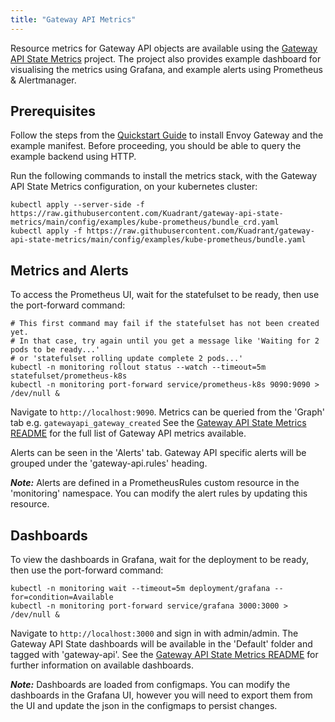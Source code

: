 ```yaml
---
title: "Gateway API Metrics"
---
```


Resource metrics for Gateway API objects are available using the [Gateway API State Metrics][gasm] project.
The project also provides example dashboard for visualising the metrics using Grafana, and example alerts using Prometheus & Alertmanager.

## Prerequisites

Follow the steps from the [Quickstart Guide](../../quickstart) to install Envoy Gateway and the example manifest.
Before proceeding, you should be able to query the example backend using HTTP.

Run the following commands to install the metrics stack, with the Gateway API State Metrics configuration, on your kubernetes cluster:

```shell
kubectl apply --server-side -f https://raw.githubusercontent.com/Kuadrant/gateway-api-state-metrics/main/config/examples/kube-prometheus/bundle_crd.yaml
kubectl apply -f https://raw.githubusercontent.com/Kuadrant/gateway-api-state-metrics/main/config/examples/kube-prometheus/bundle.yaml
```

## Metrics and Alerts

To access the Prometheus UI, wait for the statefulset to be ready, then use the port-forward command:

```shell
# This first command may fail if the statefulset has not been created yet.
# In that case, try again until you get a message like 'Waiting for 2 pods to be ready...'
# or 'statefulset rolling update complete 2 pods...'
kubectl -n monitoring rollout status --watch --timeout=5m statefulset/prometheus-k8s
kubectl -n monitoring port-forward service/prometheus-k8s 9090:9090 > /dev/null &
```

Navigate to `http://localhost:9090`.
Metrics can be queried from the 'Graph' tab e.g. `gatewayapi_gateway_created`
See the [Gateway API State Metrics README][gasm-readme] for the full list of Gateway API metrics available.

Alerts can be seen in the 'Alerts' tab.
Gateway API specific alerts will be grouped under the 'gateway-api.rules' heading.

***Note:*** Alerts are defined in a PrometheusRules custom resource in the 'monitoring' namespace. You can modify the alert rules by updating this resource.

## Dashboards

To view the dashboards in Grafana, wait for the deployment to be ready, then use the port-forward command:

```shell
kubectl -n monitoring wait --timeout=5m deployment/grafana --for=condition=Available
kubectl -n monitoring port-forward service/grafana 3000:3000 > /dev/null &
```

Navigate to `http://localhost:3000` and sign in with admin/admin.
The Gateway API State dashboards will be available in the 'Default' folder and tagged with 'gateway-api'.
See the [Gateway API State Metrics README][gasm-dashboards] for further information on available dashboards.

***Note:*** Dashboards are loaded from configmaps. You can modify the dashboards in the Grafana UI, however you will need to export them from the UI and update the json in the configmaps to persist changes.


[gasm]: https://github.com/Kuadrant/gateway-api-state-metrics
[gasm-readme]: https://github.com/Kuadrant/gateway-api-state-metrics/tree/main#metrics
[gasm-dashboards]: https://github.com/Kuadrant/gateway-api-state-metrics/tree/main#dashboards
